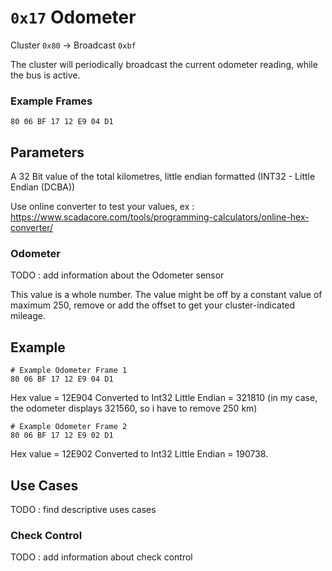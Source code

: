# `0x17` Odometer

Cluster `0x80` → Broadcast `0xbf`

The cluster will periodically broadcast the current odometer reading, while the bus is active.

### Example Frames

    80 06 BF 17 12 E9 04 D1

## Parameters

A 32 Bit value of the total kilometres, little endian formatted (INT32 - Little Endian (DCBA))

Use online converter to test your values, ex : https://www.scadacore.com/tools/programming-calculators/online-hex-converter/

### Odometer

TODO : add information about the Odometer sensor

This value is a whole number. The value might be off by a constant value of maximum 250, remove or add the offset to get your cluster-indicated mileage.

## Example

    # Example Odometer Frame 1
    80 06 BF 17 12 E9 04 D1

Hex value = 12E904
Converted to Int32 Little Endian = 321810 (in my case, the odometer displays 321560, so i have to remove 250 km)

    # Example Odometer Frame 2
    80 06 BF 17 12 E9 02 D1

Hex value = 12E902
Converted to Int32 Little Endian = 190738.

## Use Cases

TODO : find descriptive uses cases

### Check Control

TODO : add information about check control
